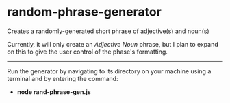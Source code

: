 # random-phrase-generator
Creates a randomly-generated short phrase of adjective(s) and noun(s)

Currently, it will only create an _Adjective_ _Noun_ phrase, but I plan to expand on this to give the user control of the phase's formatting.

--------------
Run the generator by navigating to its directory on your machine using a terminal and by entering the command:
  - **node rand-phrase-gen.js**
